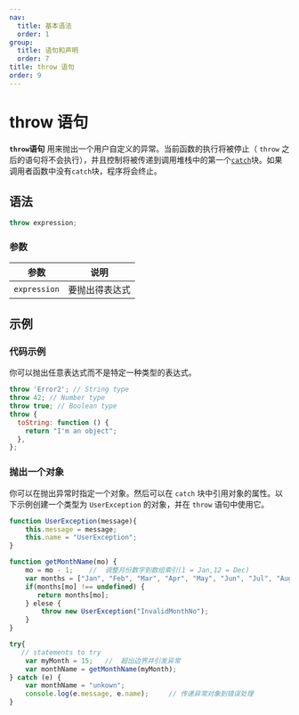 ```yaml
---
nav:
  title: 基本语法
  order: 1
group:
  title: 语句和声明
  order: 7
title: throw 语句
order: 9
---
```


# throw 语句

**`throw`语句** 用来抛出一个用户自定义的异常。当前函数的执行将被停止（ `throw` 之后的语句将不会执行），并且控制将被传递到调用堆栈中的第一个[`catch`](https://developer.mozilla.org/zh-CN/docs/Web/JavaScript/Reference/Statements/try...catch)块。如果调用者函数中没有`catch`块，程序将会终止。

## 语法

```js
throw expression;
```

### 参数

| 参数         | 说明           |
| ------------ | -------------- |
| `expression` | 要抛出得表达式 |

## 示例

### 代码示例

你可以抛出任意表达式而不是特定一种类型的表达式。

```js
throw 'Error2'; // String type
throw 42; // Number type
throw true; // Boolean type
throw {
  toString: function () {
    return "I'm an object";
  },
};
```

### 抛出一个对象

你可以在抛出异常时指定一个对象。然后可以在 `catch` 块中引用对象的属性。以下示例创建一个类型为 `UserException` 的对象，并在 `throw` 语句中使用它。

```js
function UserException(message){
    this.message = message;
    this.name = "UserException";
}

function getMonthName(mo) {
    mo = mo - 1;	//	调整月份数字到数组索引(1 = Jan,12 = Dec)
    var months = ["Jan", "Feb", "Mar", "Apr", "May", "Jun", "Jul", "Aug", "Sep", "Oct", "Nov", "Dec"];
    if(months[mo] !== undefined) {
       return months[mo];
    } elese {
        throw new UserException("InvalidMonthNo");
    }
}

try{
   // statements to try
    var myMonth = 15;	//	超出边界并引发异常
    var monthName = getMonthName(myMonth);
} catch (e) {
    var monthName = "unkown";
    console.log(e.message, e.name);		// 传递异常对象到错误处理
}
```

